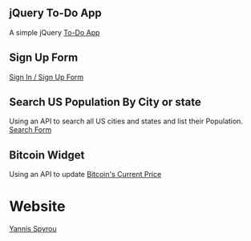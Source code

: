 ## jQuery To-Do App

A simple jQuery [To-Do App](https://yannisspyrou.com/todos)

## Sign Up Form

[Sign In / Sign Up Form](https://yannisspyrou.com/signup)

## Search US Population By City or state

Using an API to search all US cities and states and list their Population. [Search Form](https://yannisspyrou.com/filter)

## Bitcoin Widget

Using an API to update [Bitcoin's Current Price](https://yannisspyrou.com/bitcoin)

# Website
[Yannis Spyrou](https://yannisspyrou.com)
